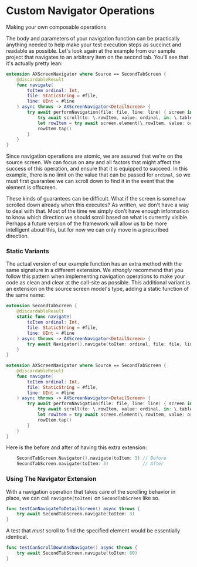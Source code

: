 # Custom Navigator Operations

Making your own composable operations

The body and parameters of your navigation function can be practically anything needed to help make your test execution steps as succinct and readable as possible. Let's look again at the example from our sample project that navigates to an arbitrary item on the second tab. You'll see that it's actually pretty lean:

```swift
extension AXScreenNavigator where Source == SecondTabScreen {
    @discardableResult
    func navigate(
        toItem ordinal: Int,
        file: StaticString = #file,
        line: UInt = #line
    ) async throws -> AXScreenNavigator<DetailScreen> {
        try await performNavigation(file: file, line: line) { screen in
            try await scroll(to: \.rowItem, value: ordinal, in: \.table, file: file, line: line)
            let rowItem = try await screen.element(\.rowItem, value: ordinal, file: file, line: line)
            rowItem.tap()
        }
    }
}
```
Since navigation operations are atomic, we are assured that we're on the source screen. We can focus on any and all factors that might affect the success of this operation, and ensure that it is equipped to succeed. In this example, there is no limit on the value that can be passed for `ordinal`, so we must first guarantee we can scroll down to find it in the event that the element is offscreen.

These kinds of guarantees can be difficult. What if the screen is somehow scrolled down already when this executes? As written, we don't have a way to deal with that. Most of the time we simply don't have enough information to know which direction we should scroll based on what is currently visible. Perhaps a future version of the framework will allow us to be more intelligent about this, but for now we can only move in a prescribed direction.

### Static Variants

The actual version of our example function has an extra method with the same signature in a different extension.  We _strongly_ recommend that you follow this pattern when implementing navigation operations to make your code as clean and clear at the call-site as possible.  This additional variant is an extension on the source screen model's type, adding a static function of the same name:

```swift
extension SecondTabScreen {
    @discardableResult
    static func navigate(
        toItem ordinal: Int,
        file: StaticString = #file,
        line: UInt = #line
    ) async throws -> AXScreenNavigator<DetailScreen> {
        try await Navigator().navigate(toItem: ordinal, file: file, line: line)
    }
}

extension AXScreenNavigator where Source == SecondTabScreen {
    @discardableResult
    func navigate(
        toItem ordinal: Int,
        file: StaticString = #file,
        line: UInt = #line
    ) async throws -> AXScreenNavigator<DetailScreen> {
        try await performNavigation(file: file, line: line) { screen in
            try await scroll(to: \.rowItem, value: ordinal, in: \.table, file: file, line: line)
            let rowItem = try await screen.element(\.rowItem, value: ordinal, file: file, line: line)
            rowItem.tap()
        }
    }
}
```

Here is the before and after of having this extra extension:

```swift
    SecondTabScreen.Navigator().navigate(toItem: 3) // Before 
    SecondTabScreen.navigate(toItem: 3)             // After
```


### Using The Navigator Extension

With a navigation operation that takes care of the scrolling behavior in place, we can call `navigate(toItem)` on `SecondTabScreen` like so.

```swift
func testCanNavigateToDetailScreen() async throws {
    try await SecondTabScreen.navigate(toItem: 3)
}
```

A test that _must_ scroll to find the specified element would be essentially identical.

```swift
func testCanScrollDownAndNavigate() async throws {
    try await SecondTabScreen.navigate(toItem: 80)
}
```
